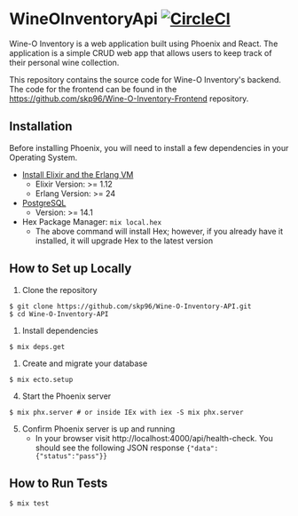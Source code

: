 # WineOInventoryApi [![CircleCI](https://circleci.com/gh/skp96/Wine-O-Inventory-API.svg?style=svg)](https://circleci.com/gh/skp96/Wine-O-Inventory-API)


Wine-O Inventory is a web application built using Phoenix and React. The application is a simple CRUD web app that allows users to keep track of their personal wine collection.

This repository contains the source code for Wine-O Inventory's backend. The code for the frontend can be found in the https://github.com/skp96/Wine-O-Inventory-Frontend repository.

## Installation


Before installing Phoenix, you will need to install a few dependencies in your Operating System. 

- [Install Elixir and the Erlang VM](https://elixir-lang.org/install.html)
  - Elixir Version: >= 1.12
  - Erlang Version: >= 24 
- [PostgreSQL](https://www.postgresql.org/download/)
  - Version: >= 14.1
- Hex Package Manager: `mix local.hex` 
  - The above command will install Hex; however, if you already have it installed, it will upgrade Hex to the latest version

## How to Set up Locally


1. Clone the repository

```
$ git clone https://github.com/skp96/Wine-O-Inventory-API.git
$ cd Wine-O-Inventory-API
```

1. Install dependencies

```
$ mix deps.get
```

1. Create and migrate your database

```
$ mix ecto.setup
```

4. Start the Phoenix server

```
$ mix phx.server # or inside IEx with iex -S mix phx.server
```

5. Confirm Phoenix server is up and running
   - In your browser visit http://localhost:4000/api/health-check. You should see the following JSON response `{"data":{"status":"pass"}}`

## How to Run Tests


```
$ mix test
```
